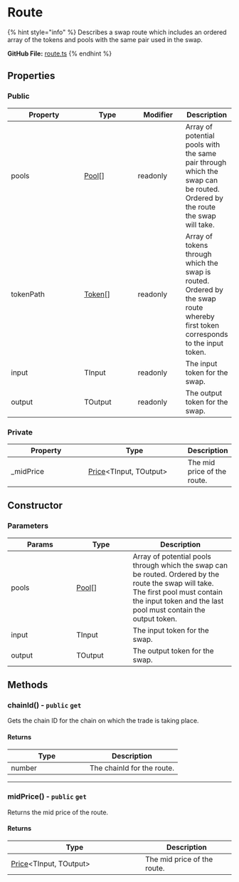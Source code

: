 # Route

{% hint style="info" %}
Describes a swap route which includes an ordered array of the tokens and pools with the same pair used in the swap.



**GitHub File:** [route.ts](https://github.com/KyberNetwork/ks-sdk-elastic/blob/main/src/entities/route.ts)
{% endhint %}

## Properties

### Public

<table><thead><tr><th width="177">Property</th><th width="122">Type</th><th width="101">Modifier</th><th>Description</th></tr></thead><tbody><tr><td>pools</td><td><a href="pool.md">Pool</a>[]</td><td>readonly</td><td>Array of potential pools with the same pair through which the swap can be routed. Ordered by the route the swap will take.</td></tr><tr><td>tokenPath</td><td><a href="../../core-sdk/classes/token.md">Token</a>[]</td><td>readonly</td><td>Array of tokens through which the swap is routed. Ordered by the swap route whereby first token corresponds to the input token.</td></tr><tr><td>input</td><td>TInput</td><td>readonly</td><td>The input token for the swap.</td></tr><tr><td>output</td><td>TOutput</td><td>readonly</td><td>The output token for the swap.</td></tr></tbody></table>

### Private

<table><thead><tr><th width="175">Property</th><th width="230">Type</th><th>Description</th></tr></thead><tbody><tr><td>_midPrice</td><td><a href="../../core-sdk/classes/price.md">Price</a>&#x3C;TInput, TOutput></td><td>The mid price of the route.</td></tr></tbody></table>

## Constructor

### Parameters

<table><thead><tr><th width="131">Params</th><th width="111">Type</th><th>Description</th></tr></thead><tbody><tr><td>pools</td><td><a href="pool.md">Pool</a>[]</td><td>Array of potential pools through which the swap can be routed. Ordered by the route the swap will take. The first pool must contain the input token and the last pool must contain the output token.</td></tr><tr><td>input</td><td>TInput</td><td>The input token for the swap.</td></tr><tr><td>output</td><td>TOutput</td><td>The output token for the swap.</td></tr></tbody></table>

## Methods

### chainId() - `public` `get`

Gets the chain ID for the chain on which the trade is taking place.

#### Returns

<table><thead><tr><th width="161">Type</th><th>Description</th></tr></thead><tbody><tr><td>number</td><td>The chainId for the route.</td></tr></tbody></table>

***

### midPrice() - `public` `get`

Returns the mid price of the route.

#### Returns

<table><thead><tr><th width="286">Type</th><th>Description</th></tr></thead><tbody><tr><td><a href="../../core-sdk/classes/price.md">Price</a>&#x3C;TInput, TOutput></td><td>The mid price of the route.</td></tr></tbody></table>
